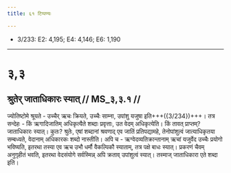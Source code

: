 ```yaml
---
title: ६१ टिप्पण्यः

---
```

- 3/233: E2: 4,195; E4: 4,146; E6: 1,190

____________________________________________


# ३,३

## श्रुतेर् जाताधिकारः स्यात् // MS_३,३.१ //

ज्योतिष्टोमे श्रूयते - उच्चैर् ऋचः क्रियते, उच्चैः साम्ना, उपांशु यजुषा इति+++({3/234})+++। तत्र सन्देहः - किं ऋगादिजातिम् अधिकृत्यैते शब्दाः प्रवृत्ताः, उत वेदम् अधिकृत्येति। किं तावत् प्राप्तम्? जाताधिकारः स्यात्। कुतः? श्रुतेः, एषां शब्दानां श्रवणाद् एव जातिं प्रतिपद्यामहे, तेनोपांशुत्वं जात्याधिकृतया सम्बध्यते, वेदानाम् अधिकारकः शब्दो नास्तीति। अपि च - ऋग्वेदव्यतिक्रान्तानाम् ऋचां यजुर्वेद उच्चैः प्रयोगो भविष्यति, इतरथा तस्या एव ऋच उभौ धर्मौ वैकल्पिकौ स्याताम्, तत्र पक्षे बाधः स्यात्। प्रकरणं चैवम् अनुगृहीतं भवति, इतरथा वेदसंयोगे सर्वस्मिन्न् अपि क्रताव् उपांशुत्वं स्यात्। तस्माज् जाताधिकारा एते शब्दा इति।